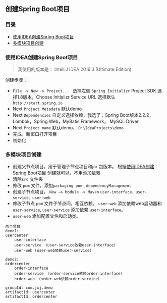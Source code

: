 ## 创建Spring Boot项目

### 目录
* [使用IDEA创建Spring Boot项目](#使用IDEA创建Spring-Boot项目)
* [多模块项目创建](#多模块项目创建)


### 使用IDEA创建Spring Boot项目
> 我使用的版本是： IntelliJ IDEA 2019.3 (Ultimate Edition)

创建步骤： 
* `File -> New -> Project... `  选择左侧 `Spring Initializr`  Project SDK 选择1.8版本，Choose Initializr Service URL 选择默认`http://start.spring.io`
* Next `Project Metadata` 默认demo
* Next `Dependencies` 自定义选择依赖，我选了：Spring Boot版本2.2.2，Lombok，Spring Web，MyBatis Framework， MySQL Driver
* Next  `Project name` 默认demo， `D:\IdeaProjects\demo`
* 完成，新窗口打开项目
* 初始化

### 多模块项目创建
* 创建父节点项目，用于管理子节点项目和jar 包版本。 根据[使用IDEA创建Spring Boot项目](#使用IDEA创建Spring-Boot项目) 创建就可以，不用添加依赖
* 清除`src` 文件夹
* 修改 `pom` 文件，添加`packaging pom` , `dependencyManagement`
* 创建子节点项目， `New –> Module -> Maven`   `user-interface、user-service、user-web`
* 修改子节点 `pom` 文件子节点间，相互依赖。  `user-web` 添加依赖web启动器和 `user-service`, `user-service` 添加依赖 `user-interface`。
* `user-web` 添加配置文件和启动类。
```text
两个项目
demo1:
usercenter
	user-interface
	user-service （user-service依赖user-interface）
	user-web (user-web依赖user-service)

demo2:
ordercenter
	order-interface
	order-service （order-service依赖order-interface）
	order-web （order-web依赖order-service）

groupId: com.jxj.demo
artifactId: usercenter
artifactId: ordercenter
```
